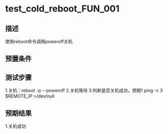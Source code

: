 # test_cold_reboot_FUN_001

## 描述

使用reboot命令调用poweroff关机

## 预置条件

## 测试步骤

1.关机：reboot -p --poweroff
2.关机等待
3.判断是否关机成功，预期1
ping -c 3 $REMOTE_IP >/dev/null

## 预期结果

1.关机成功